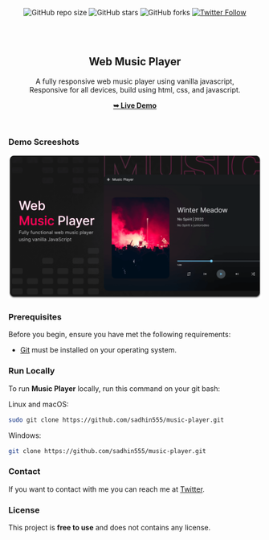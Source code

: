 <div align="center">
  
  ![GitHub repo size](https://img.shields.io/github/repo-size/sadhin555/music-player)
  ![GitHub stars](https://img.shields.io/github/stars/sadhin555/music-player?style=social)
  ![GitHub forks](https://img.shields.io/github/forks/sadhin555/music-player?style=social)
[![Twitter Follow](https://img.shields.io/twitter/follow/sadhin555?style=social)](https://twitter.com/intent/follow?screen_name=sadhin555)

  <br />
  <br />

  <h2 align="center">Web Music Player</h2>

  A fully responsive web music player using vanilla javascript, <br />Responsive for all devices, build using html, css, and javascript.

  <a href="https://sadhin555.github.io/music-player/"><strong>➥ Live Demo</strong></a>

</div>

<br />

### Demo Screeshots

![Music Player Desktop Demo](./readme-images/desktop.png "Desktop Demo")

### Prerequisites

Before you begin, ensure you have met the following requirements:

* [Git](https://git-scm.com/downloads "Download Git") must be installed on your operating system.

### Run Locally

To run **Music Player** locally, run this command on your git bash:

Linux and macOS:

```bash
sudo git clone https://github.com/sadhin555/music-player.git
```

Windows:

```bash
git clone https://github.com/sadhin555/music-player.git
```

### Contact

If you want to contact with me you can reach me at [Twitter](https://www.twitter.com/sadhin555).

### License

This project is **free to use** and does not contains any license.
